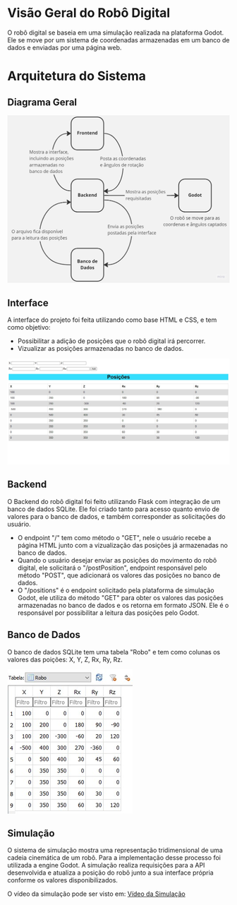 # Visão Geral do Robô Digital
O robô digital se baseia em uma simulação realizada na plataforma Godot. Ele se move por um sistema de coordenadas armazenadas em um banco de dados e enviadas por uma página web.
 
# Arquitetura do Sistema

## Diagrama Geral

![Diagrama](https://github.com/IgorSFG/RoboDigital/blob/main/img/Diagrama.jpg)

## Interface
A interface do projeto foi feita utilizando como base HTML e CSS, e tem como objetivo:
- Possibilitar a adição de posições que o robô digital irá percorrer.
- Vizualizar as posições armazenadas no banco de dados.

![Interface](https://github.com/IgorSFG/RoboDigital/blob/main/img/Interface.jpg)

## Backend
O Backend do robô digital foi feito utilizando Flask com integração de um banco de dados SQLite. Ele foi criado tanto para acesso quanto envio de valores para o banco de dados, e também corresponder as solicitações do usuário.
- O endpoint "/" tem como método o "GET", nele o usuário recebe a página HTML junto com a vizualização das posições já armazenadas no banco de dados.
- Quando o usuário desejar enviar as posições do movimento do robô digital, ele solicitará o "/postPosition", endpoint responsável pelo método "POST", que adicionará os valores das posições no banco de dados.
- O "/positions" é o endpoint solicitado pela plataforma de simulação Godot, ele utiliza do método "GET" para obter os valores das posições armazenadas no banco de dados e os retorna em formato JSON. Ele é o responsável por possibilitar a leitura das posições pelo Godot.

## Banco de Dados
O banco de dados SQLite tem uma tabela "Robo" e tem como colunas os valores das poições: X, Y, Z, Rx, Ry, Rz.

![Tabela](https://github.com/IgorSFG/RoboDigital/blob/main/img/Tabela.jpg)

## Simulação
O sistema de simulação mostra uma representação tridimensional de uma cadeia cinemática de um robô. Para a implementação desse processo foi utilizada a engine Godot. A simulação realiza requisições para a API desenvolvida e atualiza a posição do robô junto a sua interface própria conforme os valores disponibilizados.

O vídeo da simulação pode ser visto em:
[Vídeo da Simulação](https://drive.google.com/file/d/1HY2firxby3nDeF3xuILg5oyQrxLZhb_1/view?usp=sharing)


